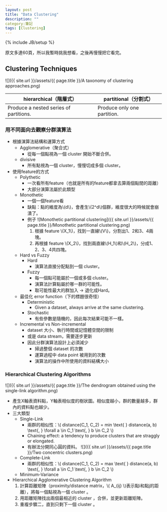 ```yaml
---
layout: post
title: "Data Clustering"
description: ""
category:筆記
tags: [Clustering]
---
```

{% include JB/setup %}

原文多達60頁，所以我暫時挑我想看，之後再慢慢把它看完。

<!-- more -->

## Clustering Techniques

![]({{ site.url }}/assets/{{ page.title }}/A taxonomy of clustering approaches.png)

| hierarchical（階層式）| partitional（分割式） |
| - | - |
| Produce a nested series of partitions. | Produce only one partition. |

### 用不同面向去觀察分群演算法

* 根據演算法結構和運算方式
  * Agglomerative（聚合式）
    * 從每一個點視為一個 cluster 開始不斷合併。
  * divisive
    * 所有點視為一個 cluster，慢慢切成多個 cluster。
* 使用feature的方式
  * Polythetic
    * 一次看所有feature（也就是所有的feature都拿去算兩個點間的距離）
    * 大部分演算法屬於此類型
  * Monothetic
    * 一個一個feature看
    * 缺點：點的維度為\\(d\\)，會產生\\(2^d\\)個群，維度很大的時候就會崩潰了。
    * 例子
      ![Monothetic partitional clustering]({{ site.url }}/assets/{{ page.title }}/Monothetic partitional clustering.png)
      1. 根據 feature \\(X_1\\)，找到一直線\\(V\\)，分割出1、2和3、4兩塊。
      2. 再根據 feature \\(X_2\\)，找到兩直線\\(H_1\\)和\\(H_2\\)，分成1、2、3、4共四塊。
  * Hard vs Fuzzy
    * Hard
      * 演算法直接分配點到一個 cluster。
    * Fuzzy
      * 每一個點可能屬於一個或多個 cluster。
      * 演算法計算點屬於哪一群的可能性。
      * 取可能性最大的群加入 -> 退化成Hard。
  * 最佳化 error function（下的標題很奇怪）
    * Deterministic
      * Given a dataset, always arrive at the same clustering.
    * Stochastic
      * 有些參數是隨機的，因此每次結果可能不一樣。
  * Incremental vs Non-incremental
    * dataset 大小、執行時間或記憶體空間的限制
    * 或是 data stream，需要逐步更新
    * 因此分群演算法設計上必須減少
      * 掃過整個 dataset 的次數
      * 運算過程中 data point 被用到的次數
      * 演算法的操作中所使用的資料結構大小

### Hierarchical Clustering Algorithms

![]({{ site.url }}/assets/{{ page.title }}/The dendrogram obtained using the single-link algorithm.png)

* 產生X軸表資料點，Y軸表相似度的樹狀圖。相似度越小，群的數量越多，群內的資料點也越少。
* 三大類型
  * Single-Link
    * 兩群的相似性：\\( distance(C_1, C_2) = min \text{ } distance(a, b) \text{, } \forall a \in C_1 \text{, } b \in C_2 \\)
    * Chaining effect: a tendency to produce clusters that are straggly or elongated.
    * 有辦法分開同心圓的資料。
    ![]({{ site.url }}/assets/{{ page.title }}/Two concentric clusters.png)
  * Complete-Link
    * 兩群的相似性：\\( distance(C_1, C_2) = max \text{ } distance(a, b) \text{, } \forall a \in C_1 \text{, } b \in C_2 \\)
  * Minimum-Variance
* Hierarchical Agglomerative Clustering Algorithm
  1. 計算距離矩陣（proximity/distance matrix，\\( A_{ij} \\)表示點i和點j的距離），將每一個點視為一個 cluster 。
  2. 用距離矩陣找出兩個最相近的 cluster ，合併，並更新距離矩陣。
  3. 重複步驟二，直到只剩下一個 cluster 。
